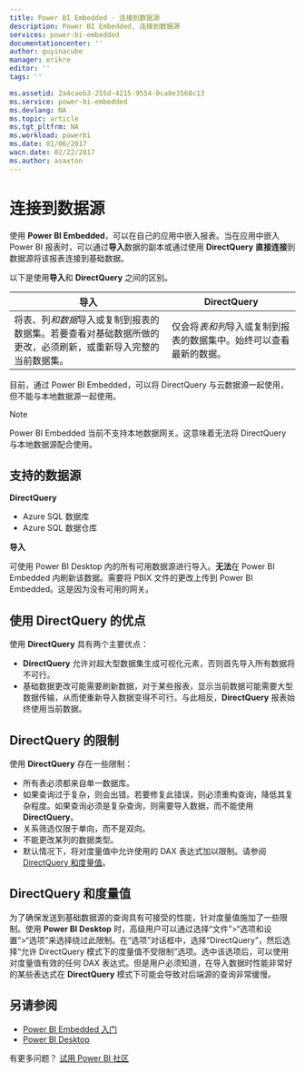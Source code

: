 ```yaml
---
title: Power BI Embedded - 连接到数据源
description: Power BI Embedded, 连接到数据源
services: power-bi-embedded
documentationcenter: ''
author: guyinacube
manager: erikre
editor: ''
tags: ''

ms.assetid: 2a4caeb3-255d-4215-9554-0ca8e3568c13
ms.service: power-bi-embedded
ms.devlang: NA
ms.topic: article
ms.tgt_pltfrm: NA
ms.workload: powerbi
ms.date: 01/06/2017
wacn.date: 02/22/2017
ms.author: asaxton
---
```


# 连接到数据源
使用 **Power BI Embedded**，可以在自己的应用中嵌入报表。当在应用中嵌入 Power BI 报表时，可以通过**导入**数据的副本或通过使用 **DirectQuery** **直接连接**到数据源将该报表连接到基础数据。

以下是使用**导入**和 **DirectQuery** 之间的区别。

| 导入 | DirectQuery |
| --- | --- |
| 将表、列*和数据*导入或复制到报表的数据集。若要查看对基础数据所做的更改，必须刷新，或重新导入完整的当前数据集。 |仅会将*表和列*导入或复制到报表的数据集中。始终可以查看最新的数据。 |

目前，通过 Power BI Embedded，可以将 DirectQuery 与云数据源一起使用，但不能与本地数据源一起使用。

> [!NOTE]
Power BI Embedded 当前不支持本地数据网关。这意味着无法将 DirectQuery 与本地数据源配合使用。

## 支持的数据源

**DirectQuery**
- Azure SQL 数据库
- Azure SQL 数据仓库

**导入**

可使用 Power BI Desktop 内的所有可用数据源进行导入。**无法**在 Power BI Embedded 内刷新该数据。需要将 PBIX 文件的更改上传到 Power BI Embedded。这是因为没有可用的网关。

## 使用 DirectQuery 的优点
使用 **DirectQuery** 具有两个主要优点：

- **DirectQuery** 允许对超大型数据集生成可视化元素，否则首先导入所有数据将不可行。
- 基础数据更改可能需要刷新数据，对于某些报表，显示当前数据可能需要大型数据传输，从而使重新导入数据变得不可行。与此相反，**DirectQuery** 报表始终使用当前数据。

## DirectQuery 的限制
   使用 **DirectQuery** 存在一些限制：

- 所有表必须都来自单一数据库。
- 如果查询过于复杂，则会出错。若要修复此错误，则必须重构查询，降低其复杂程度。如果查询必须是复杂查询，则需要导入数据，而不能使用 **DirectQuery**。
- 关系筛选仅限于单向，而不是双向。
- 不能更改某列的数据类型。
- 默认情况下，将对度量值中允许使用的 DAX 表达式加以限制。请参阅 [DirectQuery 和度量值](#measures)。

## DirectQuery 和度量值 <a name="measures"/>  
为了确保发送到基础数据源的查询具有可接受的性能，针对度量值施加了一些限制。使用 **Power BI Desktop** 时，高级用户可以通过选择“文件”>“选项和设置”>“选项”来选择绕过此限制。在“选项”对话框中，选择“DirectQuery”，然后选择“允许 DirectQuery 模式下的度量值不受限制”选项。选中该选项后，可以使用对度量值有效的任何 DAX 表达式。但是用户必须知道，在导入数据时性能非常好的某些表达式在 **DirectQuery** 模式下可能会导致对后端源的查询非常缓慢。

## 另请参阅
- [Power BI Embedded 入门](./power-bi-embedded-get-started.md)
- [Power BI Desktop](https://powerbi.microsoft.com/documentation/powerbi-desktop-get-the-desktop/)

有更多问题？ [试用 Power BI 社区](http://community.powerbi.com/)

<!---HONumber=Mooncake_0213_2017-->
<!--Update_Description: add content "supported datasource"-->